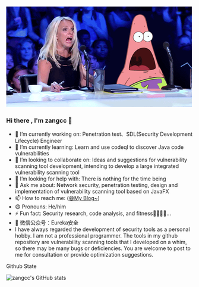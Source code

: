 ![Image text](https://github.com/zangcc/images/blob/main/britney.gif)

### Hi there , I'm zangcc 👋


- 🔭 I’m currently working on: Penetration test、SDL(Security Development Lifecycle) Engineer
- 🌱 I’m currently learning: Learn and use codeql to discover Java code vulnerabilities
- 👯 I’m looking to collaborate on: Ideas and suggestions for vulnerability scanning tool development, intending to develop a large integrated vulnerability scanning tool
- 🤔 I’m looking for help with: There is nothing for the time being
- 💬 Ask me about: Network security, penetration testing, design and implementation of vulnerability scanning tool based on JavaFX
- 📫 How to reach me: ([😄My Blog~](https://www.yuque.com/zangcc_eureka))
- 😄 Pronouns: He/him
- ⚡ Fun fact: Security research, code analysis, and fitness🏋🏻💪🏻...
- 🫡 微信公众号：Eureka安全
- I have always regarded the development of security tools as a personal hobby. I am not a professional programmer. The tools in my github repository are vulnerability scanning tools that I developed on a whim, so there may be many bugs or deficiencies. You are welcome to post to me for consultation or provide optimization suggestions.

Github State

![zangcc's GitHub stats](https://github-readme-stats.vercel.app/api?username=zangcc&show_icons=true&theme=radical)
